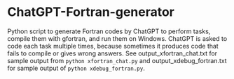# ChatGPT-Fortran-generator
Python script to generate Fortran codes by ChatGPT to perform tasks, compile them with gfortran, and run them on Windows. ChatGPT is asked to code each task multiple times, because sometimes it produces code that fails to compile or gives wrong answers. See output_xfortran_chat.txt for sample output from `python xfortran_chat.py` and output_xdebug_fortran.txt for sample output of `python xdebug_fortran.py`.
